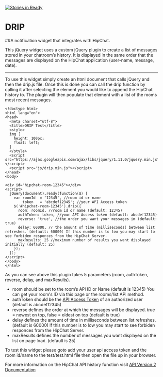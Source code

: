 [![Stories in Ready](https://badge.waffle.io/newmediadenver/drip.png?label=ready&title=Ready)](https://waffle.io/newmediadenver/drip)
# DRIP
##A notification widget that integrates with HipChat.

This jQuery widget uses a custom jQuery plugin to create a list of messages stored in your chatroom’s history. It is displayed in the same order that the messages are displayed on the HipChat application (user-name, message, date).

***

To use this widget simply create an html document that calls jQuery and then the drip.js file. Once this is done you can call the drip function by calling it after selecting the element you would like to append the HipChat history to. The plugin will then populate that element with a list of the rooms most recent messages.

```
<!doctype html>
<html lang="en">
<head>
  <meta charset="utf-8">
  <title>DRIP Test</title>
  <style>
  img {
    height: 100px;
    float: left;
  }
  </style>
  <script src="https://ajax.googleapis.com/ajax/libs/jquery/1.11.0/jquery.min.js"></script>
  <script src="js/drip.min.js"></script>
</head>
<body>

<div id="hipchat-room-12345"></div>
<script>
  jQuery(document).ready(function($) {
    var roomId  = '12345', //room id or name
        token   = 'abcdef12345'; //your API Access token
    $('#hipchat-room-12345').drip({
      room: roomId, //room id or name (default: 12345)
      authToken: token, //your API Access token (default: abcdef12345)
      reverse: 'true', //the order you want your messages in (default: true)
      delay: 60000, // the amount of time (milliseconds) between list refreshes. (default: 60000) If this number is to low you may start to see forbiden responces from the HipChat Server.
      maxResults: 25 //maximum number of results you want displayed initially (default: 25)
    });
  });
</script>
</body>
</html>
```
As you can see above this plugin takes 5 parameters (room, authToken, reverse, delay, and maxResults).

- room should be set to the room’s API ID or Name (default is 12345) You can get your room's ID via this page or the rooms/list API method.
- authToken should be the [API Access Token](https://www.hipchat.com/account/api) of an authorized user (default is abcdef12345)
- reverse defines the order at which the messages will be displayed. true = newest on top, false = oldest on top (default is true)
- delay defines the amount of time in milliseconds between list refreshes. (default is 60000) If this number is to low you may start to see forbiden responces from the HipChat Server.
- maxResults defines the number of messages you want displayed on the list on page load. (default is 25)

To test this widget please goto add your user api access token and the room id/name to the test/test.html file then open the file up in your browser.

For more information on the HipChat API history function visit [API Version 2 Documentation](https://www.hipchat.com/docs/apiv2/method/view_history)
